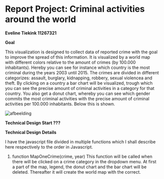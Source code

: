 # Report Project: Criminal activities around the world

__Eveline Tiekink   11267321__


**Goal** 

This visualization is designed to collect data of reported crime with the goal to improve the spread of this information.
It is visualized by a world map with different colors relative to the amount of crimes (by 100.000 inhabitants).
Hereby you can see for instance which country is the most criminal during the years 2003 until 2015.
The crimes are divided in different categorizes: assault, burglary, kidnapping, robbery, sexual violencea and theft.
By clicking on a country a bar chart will be visualized, trough which you can see the precise amount of criminal activities in a category for that country.
You also get a donut chart, whereby you can see which gender commits the most criminal activities with the precise amount of criminal activities per 100.000 inhabitants. Below this is shown.

![afbeelding](https://user-images.githubusercontent.com/43990565/52045881-b9b30880-2545-11e9-8445-d09d0525dbe4.png)

**Technical Design Start ???**

**Technical Design Details**

I have the javascript file divided in multiple functions which I shall describe here respectively to the order in Javascript. 

  1. function MapOneCrime(crime, year)
     This function will be called when there will be clicked on a crime category in the dropdown menu.
     At first a part of the map, legend, the donut chart and the bar chart will be deleted. Thereafter it will create the world map with            the correct.
